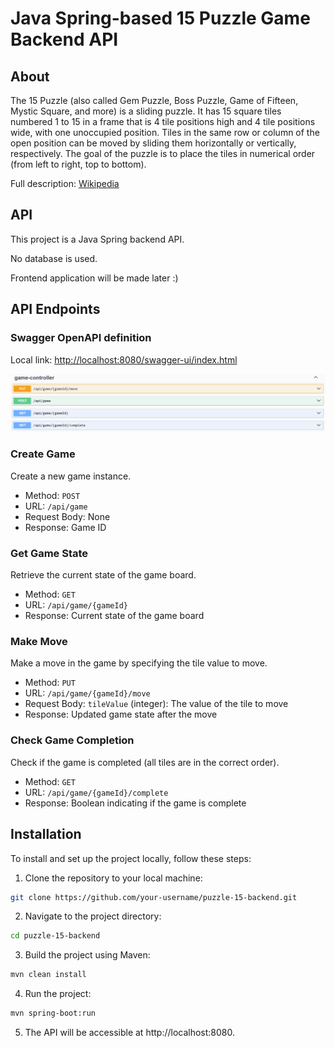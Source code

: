 # Java Spring-based 15 Puzzle Game Backend API

## About
The 15 Puzzle (also called Gem Puzzle, Boss Puzzle, Game of Fifteen, Mystic Square, and more) is a sliding puzzle. It has 15 square tiles numbered 1 to 15 in a frame that is 4 tile positions high and 4 tile positions wide, with one unoccupied position. Tiles in the same row or column of the open position can be moved by sliding them horizontally or vertically, respectively. The goal of the puzzle is to place the tiles in numerical order (from left to right, top to bottom).

Full description: [Wikipedia](https://en.wikipedia.org/wiki/15_Puzzle)

## API
This project is a Java Spring backend API.

No database is used.

Frontend application will be made later :)

## API Endpoints
### Swagger OpenAPI definition
Local link: [http://localhost:8080/swagger-ui/index.html](http://localhost:8080/swagger-ui/index.html)

![Swagger UI](https://github.com/bro256/puzzle-15-backend/blob/main/images/swagger-game-controller.png)

### Create Game
Create a new game instance.

- Method: `POST`
- URL: `/api/game`
- Request Body: None
- Response: Game ID

### Get Game State
Retrieve the current state of the game board.

- Method: `GET`
- URL: `/api/game/{gameId}`
- Response: Current state of the game board

### Make Move
Make a move in the game by specifying the tile value to move.

- Method: `PUT`
- URL: `/api/game/{gameId}/move`
- Request Body: `tileValue` (integer): The value of the tile to move
- Response: Updated game state after the move

### Check Game Completion
Check if the game is completed (all tiles are in the correct order).

- Method: `GET`
- URL: `/api/game/{gameId}/complete`
- Response: Boolean indicating if the game is complete

## Installation
To install and set up the project locally, follow these steps:

1. Clone the repository to your local machine:
```bash
git clone https://github.com/your-username/puzzle-15-backend.git
```
2. Navigate to the project directory:
```bash
cd puzzle-15-backend
```
3. Build the project using Maven:
```bash
mvn clean install
```
4. Run the project:
```bash
mvn spring-boot:run
```
5. The API will be accessible at http://localhost:8080.
